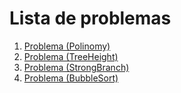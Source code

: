 # Lista de problemas

1. [Problema (Polinomy)](./Polinomy_63/problema_063.md)
2. [Problema (TreeHeight)](./TreeHeight_76/problema_076.md)
3. [Problema (StrongBranch)](./StrongBranch_84/problema_084.md)
4. [Problema (BubbleSort)](./BubbleSort_98/problema_098.md)
